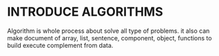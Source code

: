 # INTRODUCE ALGORITHMS
Algorithm is whole process about solve all type of problems.
it also can make document of array, list, sentence, component, object, functions to build execute complement from data.
